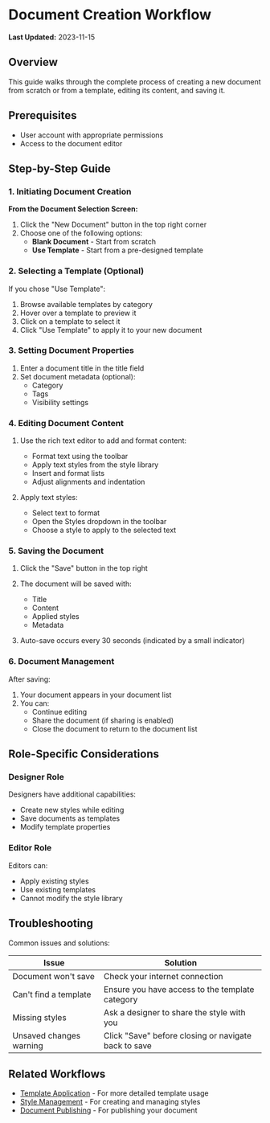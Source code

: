 
# Document Creation Workflow

**Last Updated:** 2023-11-15

## Overview

This guide walks through the complete process of creating a new document from scratch or from a template, editing its content, and saving it.

## Prerequisites

- User account with appropriate permissions
- Access to the document editor

## Step-by-Step Guide

### 1. Initiating Document Creation

**From the Document Selection Screen:**

1. Click the "New Document" button in the top right corner
2. Choose one of the following options:
   - **Blank Document** - Start from scratch
   - **Use Template** - Start from a pre-designed template

### 2. Selecting a Template (Optional)

If you chose "Use Template":

1. Browse available templates by category
2. Hover over a template to preview it
3. Click on a template to select it
4. Click "Use Template" to apply it to your new document

### 3. Setting Document Properties

1. Enter a document title in the title field
2. Set document metadata (optional):
   - Category
   - Tags
   - Visibility settings

### 4. Editing Document Content

1. Use the rich text editor to add and format content:
   - Format text using the toolbar
   - Apply text styles from the style library
   - Insert and format lists
   - Adjust alignments and indentation
   
2. Apply text styles:
   - Select text to format
   - Open the Styles dropdown in the toolbar
   - Choose a style to apply to the selected text

### 5. Saving the Document

1. Click the "Save" button in the top right
2. The document will be saved with:
   - Title
   - Content
   - Applied styles
   - Metadata

3. Auto-save occurs every 30 seconds (indicated by a small indicator)

### 6. Document Management

After saving:

1. Your document appears in your document list
2. You can:
   - Continue editing
   - Share the document (if sharing is enabled)
   - Close the document to return to the document list

## Role-Specific Considerations

### Designer Role

Designers have additional capabilities:

- Create new styles while editing
- Save documents as templates
- Modify template properties

### Editor Role

Editors can:

- Apply existing styles
- Use existing templates
- Cannot modify the style library

## Troubleshooting

Common issues and solutions:

| Issue | Solution |
|-------|----------|
| Document won't save | Check your internet connection |
| Can't find a template | Ensure you have access to the template category |
| Missing styles | Ask a designer to share the style with you |
| Unsaved changes warning | Click "Save" before closing or navigate back to save |

## Related Workflows

- [Template Application](./TEMPLATE_APPLICATION.md) - For more detailed template usage
- [Style Management](./STYLE_MANAGEMENT.md) - For creating and managing styles
- [Document Publishing](./DOCUMENT_PUBLISHING.md) - For publishing your document

